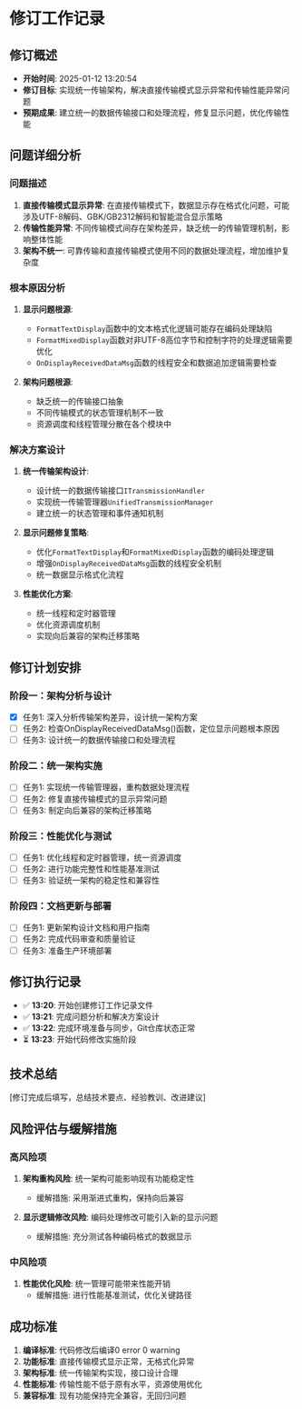 ﻿# 修订工作记录

## 修订概述
- **开始时间**: 2025-01-12 13:20:54
- **修订目标**: 实现统一传输架构，解决直接传输模式显示异常和传输性能异常问题
- **预期成果**: 建立统一的数据传输接口和处理流程，修复显示问题，优化传输性能

## 问题详细分析
### 问题描述
1. **直接传输模式显示异常**: 在直接传输模式下，数据显示存在格式化问题，可能涉及UTF-8解码、GBK/GB2312解码和智能混合显示策略
2. **传输性能异常**: 不同传输模式间存在架构差异，缺乏统一的传输管理机制，影响整体性能
3. **架构不统一**: 可靠传输和直接传输模式使用不同的数据处理流程，增加维护复杂度

### 根本原因分析
1. **显示问题根源**: 
   - `FormatTextDisplay`函数中的文本格式化逻辑可能存在编码处理缺陷
   - `FormatMixedDisplay`函数对非UTF-8高位字节和控制字符的处理逻辑需要优化
   - `OnDisplayReceivedDataMsg`函数的线程安全和数据追加逻辑需要检查

2. **架构问题根源**:
   - 缺乏统一的传输接口抽象
   - 不同传输模式的状态管理机制不一致
   - 资源调度和线程管理分散在各个模块中

### 解决方案设计
1. **统一传输架构设计**:
   - 设计统一的数据传输接口`ITransmissionHandler`
   - 实现统一传输管理器`UnifiedTransmissionManager`
   - 建立统一的状态管理和事件通知机制

2. **显示问题修复策略**:
   - 优化`FormatTextDisplay`和`FormatMixedDisplay`函数的编码处理逻辑
   - 增强`OnDisplayReceivedDataMsg`函数的线程安全机制
   - 统一数据显示格式化流程

3. **性能优化方案**:
   - 统一线程和定时器管理
   - 优化资源调度机制
   - 实现向后兼容的架构迁移策略

## 修订计划安排
### 阶段一：架构分析与设计
- [x] 任务1: 深入分析传输架构差异，设计统一架构方案
- [ ] 任务2: 检查OnDisplayReceivedDataMsg()函数，定位显示问题根本原因
- [ ] 任务3: 设计统一的数据传输接口和处理流程

### 阶段二：统一架构实施
- [ ] 任务1: 实现统一传输管理器，重构数据处理流程
- [ ] 任务2: 修复直接传输模式的显示异常问题
- [ ] 任务3: 制定向后兼容的架构迁移策略

### 阶段三：性能优化与测试
- [ ] 任务1: 优化线程和定时器管理，统一资源调度
- [ ] 任务2: 进行功能完整性和性能基准测试
- [ ] 任务3: 验证统一架构的稳定性和兼容性

### 阶段四：文档更新与部署
- [ ] 任务1: 更新架构设计文档和用户指南
- [ ] 任务2: 完成代码审查和质量验证
- [ ] 任务3: 准备生产环境部署

## 修订执行记录
- ✅ **13:20**: 开始创建修订工作记录文件
- ✅ **13:21**: 完成问题分析和解决方案设计
- ✅ **13:22**: 完成环境准备与同步，Git仓库状态正常
- ⏳ **13:23**: 开始代码修改实施阶段

## 技术总结
[修订完成后填写，总结技术要点、经验教训、改进建议]

## 风险评估与缓解措施
### 高风险项
1. **架构重构风险**: 统一架构可能影响现有功能稳定性
   - 缓解措施: 采用渐进式重构，保持向后兼容

2. **显示逻辑修改风险**: 编码处理修改可能引入新的显示问题
   - 缓解措施: 充分测试各种编码格式的数据显示

### 中风险项
1. **性能优化风险**: 统一管理可能带来性能开销
   - 缓解措施: 进行性能基准测试，优化关键路径

## 成功标准
1. **编译标准**: 代码修改后编译0 error 0 warning
2. **功能标准**: 直接传输模式显示正常，无格式化异常
3. **架构标准**: 统一传输架构实现，接口设计合理
4. **性能标准**: 传输性能不低于原有水平，资源使用优化
5. **兼容标准**: 现有功能保持完全兼容，无回归问题